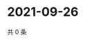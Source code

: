 # 2021-09-26

共 0 条

<!-- BEGIN -->
<!-- 最后更新时间 Sun Sep 26 2021 16:20:31 GMT+0800 (China Standard Time) -->

<!-- END -->
